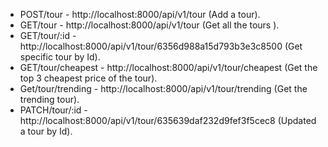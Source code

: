 * POST/tour - http://localhost:8000/api/v1/tour (Add a tour).
* GET/tour - http://localhost:8000/api/v1/tour (Get all the tours ).
* GET/tour/:id - http://localhost:8000/api/v1/tour/6356d988a15d793b3e3c8500 (Get specific tour by Id).
* GET/tour/cheapest - http://localhost:8000/api/v1/tour/cheapest (Get the top 3 cheapest price of the tour).
* Get/tour/trending - http://localhost:8000/api/v1/tour/trending (Get the trending tour).
* PATCH/tour/:id - http://localhost:8000/api/v1/tour/635639daf232d9fef3f5cec8 (Updated a tour by Id).
